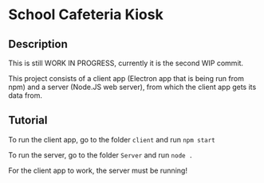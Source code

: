 # School Cafeteria Kiosk

## Description

This is still WORK IN PROGRESS, currently it is the second WIP commit.

This project consists of a client app (Electron app that is being run from npm) and a server (Node.JS web server), from which the client app gets its data from.

## Tutorial

To run the client app, go to the folder ```client``` and run ```npm start```

To run the server, go to the folder ```Server``` and run ```node .```

For the client app to work, the server must be running!